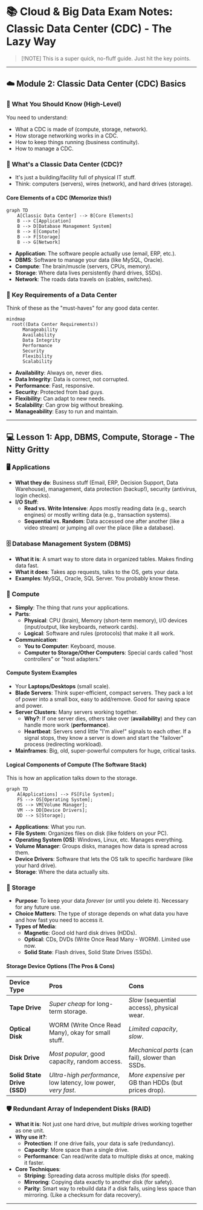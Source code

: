 # 📚 Cloud & Big Data Exam Notes: Classic Data Center (CDC) - The Lazy Way

> [!NOTE] This is a super quick, no-fluff guide. Just hit the key points.

---

## ☁️ Module 2: Classic Data Center (CDC) Basics

### 🎯 What You Should Know (High-Level)
You need to understand:
*   What a CDC is made of (compute, storage, network).
*   How storage networking works in a CDC.
*   How to keep things running (business continuity).
*   How to manage a CDC.

### 🏢 What's a Classic Data Center (CDC)?
*   It's just a building/facility full of physical IT stuff.
*   Think: computers (servers), wires (network), and hard drives (storage).

#### Core Elements of a CDC (Memorize this!)
```mermaid
graph TD
    A[Classic Data Center] --> B[Core Elements]
    B --> C[Application]
    B --> D[Database Management System]
    B --> E[Compute]
    B --> F[Storage]
    B --> G[Network]

```

*   **Application**: The software people actually use (email, ERP, etc.).
*   **DBMS**: Software to manage your data (like MySQL, Oracle).
*   **Compute**: The brain/muscle (servers, CPUs, memory).
*   **Storage**: Where data lives persistently (hard drives, SSDs).
*   **Network**: The roads data travels on (cables, switches).

### 🔑 Key Requirements of a Data Center
Think of these as the "must-haves" for any good data center.

```mermaid
mindmap
  root((Data Center Requirements))
      Manageability
      Availability
      Data Integrity
      Performance
      Security
      Flexibility
      Scalability
```

*   **Availability**: Always on, never dies.
*   **Data Integrity**: Data is correct, not corrupted.
*   **Performance**: Fast, responsive.
*   **Security**: Protected from bad guys.
*   **Flexibility**: Can adapt to new needs.
*   **Scalability**: Can grow big without breaking.
*   **Manageability**: Easy to run and maintain.

---

## 💻 Lesson 1: App, DBMS, Compute, Storage - The Nitty Gritty

### 🖥️ Applications
*   **What they do**: Business stuff (Email, ERP, Decision Support, Data Warehouse), management, data protection (backup!), security (antivirus, login checks).
*   **I/O Stuff**:
    *   **Read vs. Write Intensive**: Apps mostly reading data (e.g., search engines) or mostly writing data (e.g., transaction systems).
    *   **Sequential vs. Random**: Data accessed one after another (like a video stream) or jumping all over the place (like a database).

### 🗄️ Database Management System (DBMS)
*   **What it is**: A smart way to store data in organized tables. Makes finding data fast.
*   **What it does**: Takes app requests, talks to the OS, gets your data.
*   **Examples**: MySQL, Oracle, SQL Server. You probably know these.

### 🧠 Compute
*   **Simply**: The thing that *runs* your applications.
*   **Parts**:
    *   **Physical**: CPU (brain), Memory (short-term memory), I/O devices (input/output, like keyboards, network cards).
    *   **Logical**: Software and rules (protocols) that make it all work.
*   **Communication**:
    *   **You to Computer**: Keyboard, mouse.
    *   **Computer to Storage/Other Computers**: Special cards called "host controllers" or "host adapters."

#### Compute System Examples
*   Your **Laptops/Desktops** (small scale).
*   **Blade Servers**: Think super-efficient, compact servers. They pack a lot of power into a small box, easy to add/remove. Good for saving space and power.
*   **Server Clusters**: Many servers working together.
    *   **Why?**: If one server dies, others take over (**availability**) and they can handle more work (**performance**).
    *   **Heartbeat**: Servers send little "I'm alive!" signals to each other. If a signal stops, they know a server is down and start the "failover" process (redirecting workload).
*   **Mainframes**: Big, old, super-powerful computers for huge, critical tasks.

#### Logical Components of Compute (The Software Stack)
This is how an application talks down to the storage.

```mermaid
graph TD
    A[Applications] --> FS[File System];
    FS --> OS[Operating System];
    OS --> VM[Volume Manager];
    VM --> DD[Device Drivers];
    DD --> S[Storage];
```

*   **Applications**: What you run.
*   **File System**: Organizes files on disk (like folders on your PC).
*   **Operating System (OS)**: Windows, Linux, etc. Manages everything.
*   **Volume Manager**: Groups disks, manages how data is spread across them.
*   **Device Drivers**: Software that lets the OS talk to specific hardware (like your hard drive).
*   **Storage**: Where the data actually sits.

### 💾 Storage
*   **Purpose**: To keep your data *forever* (or until you delete it). Necessary for any future use.
*   **Choice Matters**: The type of storage depends on what data you have and how fast you need to access it.
*   **Types of Media**:
    *   **Magnetic**: Good old hard disk drives (HDDs).
    *   **Optical**: CDs, DVDs (Write Once Read Many - WORM). Limited use now.
    *   **Solid State**: Flash drives, Solid State Drives (SSDs).

#### Storage Device Options (The Pros & Cons)

| Device Type      | Pros                                        | Cons                                                    |
| :--------------- | :------------------------------------------ | :------------------------------------------------------ |
| **Tape Drive**   | *Super cheap* for long-term storage.      | *Slow* (sequential access), physical wear.              |
| **Optical Disk** | WORM (Write Once Read Many), okay for small stuff. | *Limited capacity*, *slow*.                             |
| **Disk Drive**   | *Most popular*, good capacity, random access. | *Mechanical parts* (can fail), slower than SSDs.        |
| **Solid State Drive (SSD)** | *Ultra-high performance*, low latency, low power, *very fast*. | *More expensive* per GB than HDDs (but prices drop).    |

### 🛡️ Redundant Array of Independent Disks (RAID)
*   **What it is**: Not just one hard drive, but *multiple* drives working together as one unit.
*   **Why use it?**:
    *   **Protection**: If one drive fails, your data is safe (redundancy).
    *   **Capacity**: More space than a single drive.
    *   **Performance**: Can read/write data to multiple disks at once, making it faster.
*   **Core Techniques**:
    *   **Striping**: Spreading data across multiple disks (for speed).
    *   **Mirroring**: Copying data exactly to another disk (for safety).
    *   **Parity**: Smart way to rebuild data if a disk fails, using less space than mirroring. (Like a checksum for data recovery).

---